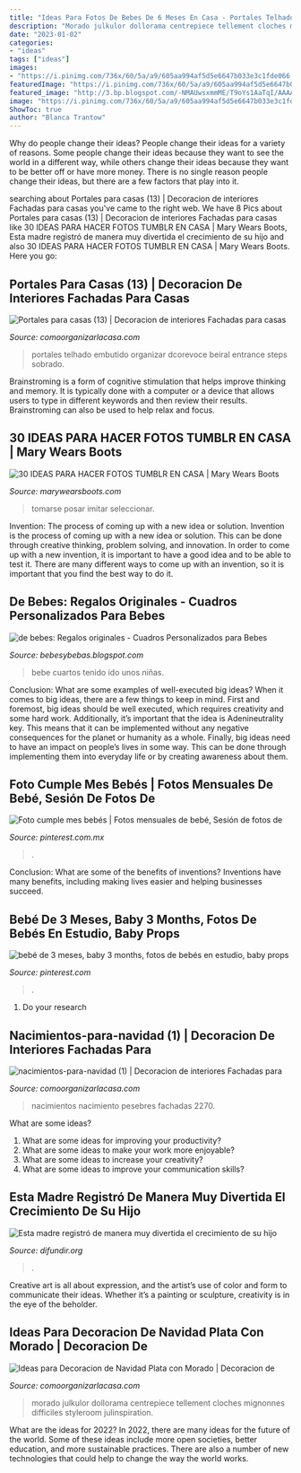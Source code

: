 ```yaml
---
title: "Ideas Para Fotos De Bebes De 6 Meses En Casa - Portales Telhado Embutido Organizar Dcorevoce Beiral Entrance Steps Sobrado"
description: "Morado julkulor dollorama centrepiece tellement cloches mignonnes difficiles styleroom julinspiration"
date: "2023-01-02"
categories:
- "ideas"
tags: ["ideas"]
images:
- "https://i.pinimg.com/736x/60/5a/a9/605aa994af5d5e6647b033e3c1fde066.jpg"
featuredImage: "https://i.pinimg.com/736x/60/5a/a9/605aa994af5d5e6647b033e3c1fde066.jpg"
featured_image: "http://3.bp.blogspot.com/-NMAUwsxmmME/T9oYs1AaTqI/AAAAAAAAAAs/NFS0VRp457A/s1600/la+foto+(2).JPG"
image: "https://i.pinimg.com/736x/60/5a/a9/605aa994af5d5e6647b033e3c1fde066.jpg"
ShowToc: true
author: "Blanca Trantow"
---
```



Why do people change their ideas?
People change their ideas for a variety of reasons. Some people change their ideas because they want to see the world in a different way, while others change their ideas because they want to be better off or have more money. There is no single reason people change their ideas, but there are a few factors that play into it.

	

		
searching about Portales para casas (13) | Decoracion de interiores Fachadas para casas you've came to the right web. We have 8 Pics about Portales para casas (13) | Decoracion de interiores Fachadas para casas like 30 IDEAS PARA HACER FOTOS TUMBLR EN CASA | Mary Wears Boots, Esta madre registró de manera muy divertida el crecimiento de su hijo and also 30 IDEAS PARA HACER FOTOS TUMBLR EN CASA | Mary Wears Boots. Here you go:
		
    
## Portales Para Casas (13) | Decoracion De Interiores Fachadas Para Casas

<img loading=lazy src="http://comoorganizarlacasa.com/wp-content/uploads/2017/01/Portales-para-casas-13.jpg" onerror="this.onerror=null;this.src='https://tse1.mm.bing.net/th?id=OIP.IPIVh01JmS4486yUrVYftgHaLO&amp;pid=15.1';" alt="Portales para casas (13) | Decoracion de interiores Fachadas para casas">

_Source: comoorganizarlacasa.com_

>portales telhado embutido organizar dcorevoce beiral entrance steps sobrado. 

	

Brainstroming is a form of cognitive stimulation that helps improve thinking and memory. It is typically done with a computer or a device that allows users to type in different keywords and then review their results. Brainstroming can also be used to help relax and focus.

    
## 30 IDEAS PARA HACER FOTOS TUMBLR EN CASA | Mary Wears Boots

<img loading=lazy src="https://1.bp.blogspot.com/-nzN4G6t57qM/XpEAxhIpN_I/AAAAAAAAM9g/y9T4W9oD7P4pLmfuQ1UR-9R0_jqtmBtDQCNcBGAsYHQ/s1600/fotos%2Btumblr%2Ben%2Bcasa.JPG" onerror="this.onerror=null;this.src='https://tse4.mm.bing.net/th?id=OIP.bsYJoqW-2CFZARZaH7ge2gHaLH&amp;pid=15.1';" alt="30 IDEAS PARA HACER FOTOS TUMBLR EN CASA | Mary Wears Boots">

_Source: marywearsboots.com_

>tomarse posar imitar seleccionar. 

	

Invention: The process of coming up with a new idea or solution.
Invention is the process of coming up with a new idea or solution. This can be done through creative thinking, problem solving, and innovation. In order to come up with a new invention, it is important to have a good idea and to be able to test it. There are many different ways to come up with an invention, so it is important that you find the best way to do it.

    
## De Bebes: Regalos Originales - Cuadros Personalizados Para Bebes

<img loading=lazy src="http://3.bp.blogspot.com/-NMAUwsxmmME/T9oYs1AaTqI/AAAAAAAAAAs/NFS0VRp457A/s1600/la+foto+(2).JPG" onerror="this.onerror=null;this.src='https://tse1.mm.bing.net/th?id=OIP.-byt4j7UBNb9vqOhxs-MSQHaJ6&amp;pid=15.1';" alt="de bebes: Regalos originales - Cuadros Personalizados para Bebes">

_Source: bebesybebas.blogspot.com_

>bebe cuartos tenido ido unos niñas. 

	

Conclusion: What are some examples of well-executed big ideas?
When it comes to big ideas, there are a few things to keep in mind. First and foremost, big ideas should be well executed, which requires creativity and some hard work. Additionally, it’s important that the idea is Adenineutrality key. This means that it can be implemented without any negative consequences for the planet or humanity as a whole. Finally, big ideas need to have an impact on people’s lives in some way. This can be done through implementing them into everyday life or by creating awareness about them.

    
## Foto Cumple Mes Bebés | Fotos Mensuales De Bebé, Sesión De Fotos De

<img loading=lazy src="https://i.pinimg.com/736x/60/5a/a9/605aa994af5d5e6647b033e3c1fde066.jpg" onerror="this.onerror=null;this.src='https://tse4.mm.bing.net/th?id=OIP.C7HsAB7O3JYI9cMpeAalRQHaHa&amp;pid=15.1';" alt="Foto cumple mes bebés | Fotos mensuales de bebé, Sesión de fotos de">

_Source: pinterest.com.mx_

>. 

	

Conclusion: What are some of the benefits of inventions?
Inventions have many benefits, including making lives easier and helping businesses succeed.

    
## Bebé De 3 Meses, Baby 3 Months, Fotos De Bebés En Estudio, Baby Props

<img loading=lazy src="https://i.pinimg.com/736x/38/d4/0a/38d40a5df0c657b582ba1f07e37cbaec--murcia-baby-props.jpg" onerror="this.onerror=null;this.src='https://tse2.mm.bing.net/th?id=OIP.ZUiln4v9w772jPAbPP_vJgHaIc&amp;pid=15.1';" alt="bebé de 3 meses, baby 3 months, fotos de bebés en estudio, baby props">

_Source: pinterest.com_

>. 

	

1. Do your research

    
## Nacimientos-para-navidad (1) | Decoracion De Interiores Fachadas Para

<img loading=lazy src="http://comoorganizarlacasa.com/wp-content/uploads/2015/11/nacimientos-para-navidad-1.jpg" onerror="this.onerror=null;this.src='https://tse1.mm.bing.net/th?id=OIP.FcC0fbSBaqfghYdmv5QYNQAAAA&amp;pid=15.1';" alt="nacimientos-para-navidad (1) | Decoracion de interiores Fachadas para">

_Source: comoorganizarlacasa.com_

>nacimientos nacimiento pesebres fachadas 2270. 

	

What are some ideas?
1. What are some ideas for improving your productivity?
2. What are some ideas to make your work more enjoyable?
3. What are some ideas to increase your creativity?
4. What are some ideas to improve your communication skills?

    
## Esta Madre Registró De Manera Muy Divertida El Crecimiento De Su Hijo

<img loading=lazy src="https://difundir.org/wp-content/uploads/2016/04/b2.png" onerror="this.onerror=null;this.src='https://tse4.mm.bing.net/th?id=OIP.KfJW-kNgG3fqfuPhJieCjQHaE7&amp;pid=15.1';" alt="Esta madre registró de manera muy divertida el crecimiento de su hijo">

_Source: difundir.org_

>. 

	

Creative art is all about expression, and the artist’s use of color and form to communicate their ideas. Whether it’s a painting or sculpture, creativity is in the eye of the beholder.

    
## Ideas Para Decoracion De Navidad Plata Con Morado | Decoracion De

<img loading=lazy src="http://comoorganizarlacasa.com/wp-content/uploads/2015/11/ideas-para-decoracion-de-navidad-plata-con-morado-17.jpg" onerror="this.onerror=null;this.src='https://tse3.mm.bing.net/th?id=OIP.vRDiTo0nDyLrOmFJH6a8OwHaHa&amp;pid=15.1';" alt="Ideas para Decoracion de Navidad Plata con Morado | Decoracion de">

_Source: comoorganizarlacasa.com_

>morado julkulor dollorama centrepiece tellement cloches mignonnes difficiles styleroom julinspiration. 

	

What are the ideas for 2022?
In 2022, there are many ideas for the future of the world. Some of these ideas include more open societies, better education, and more sustainable practices. There are also a number of new technologies that could help to change the way the world works.

